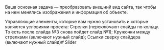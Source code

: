 Ваша основная задача — преобразовать внешний вид сайта, так чтобы на нем менялись изображения и информация об объекте. 

Управляющие элементы, которые вам нужно установить и которые являются условиями проекта:
    Стрелки (переключают слайды по кольцу. То есть после слайда №3 снова пойдет слайд №1);
    Кружочки между стрелками (включают нужный слайд);
    Ссылки сверху слайдера (включают нужный слайд)#   S l i d e r  
 